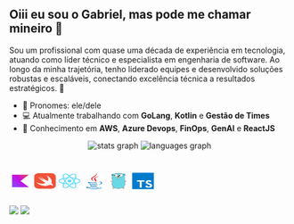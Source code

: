 ## Oiii eu sou o Gabriel, mas pode me chamar mineiro 👋

Sou um profissional com quase uma década de experiência em tecnologia, atuando como líder técnico e especialista em engenharia de software. Ao longo da minha trajetória, tenho liderado equipes e desenvolvido soluções robustas e escaláveis, conectando excelência técnica a resultados estratégicos.  🚀
- 🙂 Pronomes: ele/dele
- 💻 Atualmente trabalhando com **GoLang**, **Kotlin** e **Gestão de Times**
- 📍 Conhecimento em **AWS**, **Azure Devops**, **FinOps**, **GenAI** e **ReactJS**
<div align="center">
  <img src="https://github-readme-stats-sigma-five.vercel.app/api?username=GabrielSDLB&count_private=true&include_all_commits=true&theme=vision-friendly-dark&hide_border=false" height="150" alt="stats graph" />
  <img src="https://github-readme-stats-sigma-five.vercel.app/api/top-langs?username=GabrielSDLB&layout=compact&theme=vision-friendly-dark&hide_border=false" height="150" alt="languages graph" />
</div>

###
<div style="display: inline_block"><br>
  <img align="center" alt="g-Jupyter" height="30" width="40" src="https://raw.githubusercontent.com/devicons/devicon/master/icons/kotlin/kotlin-original.svg">
  <img align="center" alt="g-Js" height="30" width="40" src="https://raw.githubusercontent.com/devicons/devicon/master/icons/swift/swift-original.svg">
  <img align="center" alt="g-React" height="30" width="40" src="https://raw.githubusercontent.com/devicons/devicon/master/icons/react/react-original.svg">
  <img align="center" alt="Isa-HTML" height="30" width="40" src="https://raw.githubusercontent.com/devicons/devicon/master/icons/java/java-original.svg">
  <img align="center" alt="g-Python" height="30" width="40" src="https://raw.githubusercontent.com/devicons/devicon/master/icons/go/go-original.svg">
  <img align="center" alt="g-GoLang" height="30" width="40" src="https://raw.githubusercontent.com/devicons/devicon/master/icons/typescript/typescript-original.svg">
</div>

  
  ##
 
<div> 
  <a href = "mailto:gabrieltech812@gmail.com"><img src="https://img.shields.io/badge/-Gmail-%23333?style=for-the-badge&logo=gmail&logoColor=white" target="_blank"></a>
  <a href="https://www.linkedin.com/in/tech-manager/" target="_blank"><img src="https://img.shields.io/badge/-LinkedIn-%230077B5?style=for-the-badge&logo=linkedin&logoColor=white" target="_blank"></a> 
  
</div>